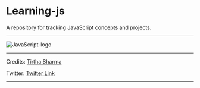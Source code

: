 # Learning-js

A repository for tracking JavaScript concepts and projects.

----

![JavaScript-logo](https://github.com/user-attachments/assets/3d218015-75a0-40b3-90c9-a036b4376510)

----

Credits: [Tirtha Sharma](https://github.com/genze121 "Tirtha Sharma")

Twitter: [Twitter Link](https://x.com/tirthagenze121 "Tirtha Sharma")

---
 
